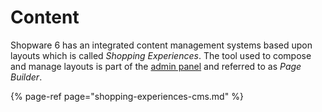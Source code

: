# Content

Shopware 6 has an integrated content management systems based upon layouts which is called _Shopping Experiences_. The tool used to compose and manage layouts is part of the [admin panel](../../framework/architecture/administration-concept.md) and referred to as _Page Builder_.

{% page-ref page="shopping-experiences-cms.md" %}

